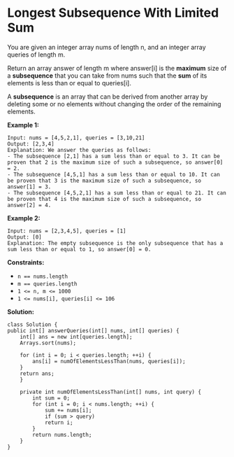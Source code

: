 # Longest Subsequence With Limited Sum

You are given an integer array nums of length n, and an integer array queries of length m.

Return an array answer of length m where answer[i] is the **maximum** size of a **subsequence** that you can take from nums such that the **sum** of its elements is less than or equal to queries[i].

A **subsequence** is an array that can be derived from another array by deleting some or no elements without changing the order of the remaining elements.

**Example 1:**
```
Input: nums = [4,5,2,1], queries = [3,10,21]
Output: [2,3,4]
Explanation: We answer the queries as follows:
- The subsequence [2,1] has a sum less than or equal to 3. It can be proven that 2 is the maximum size of such a subsequence, so answer[0] = 2.
- The subsequence [4,5,1] has a sum less than or equal to 10. It can be proven that 3 is the maximum size of such a subsequence, so answer[1] = 3.
- The subsequence [4,5,2,1] has a sum less than or equal to 21. It can be proven that 4 is the maximum size of such a subsequence, so answer[2] = 4.
```

**Example 2:**
```
Input: nums = [2,3,4,5], queries = [1]
Output: [0]
Explanation: The empty subsequence is the only subsequence that has a sum less than or equal to 1, so answer[0] = 0.
```

**Constraints:**

* ```n == nums.length```<br>
* ```m == queries.length```<br>
* ```1 <= n, m <= 1000```<br>
* ```1 <= nums[i], queries[i] <= 106```

**Solution:**
```
class Solution {
public int[] answerQueries(int[] nums, int[] queries) {
    int[] ans = new int[queries.length];
    Arrays.sort(nums);
    
    for (int i = 0; i < queries.length; ++i) {
        ans[i] = numOfElementsLessThan(nums, queries[i]);
    }
    return ans;
    }
    
    private int numOfElementsLessThan(int[] nums, int query) {
        int sum = 0;
        for (int i = 0; i < nums.length; ++i) {
            sum += nums[i];
            if (sum > query)
            return i;
        }
        return nums.length;
    }
}
```
